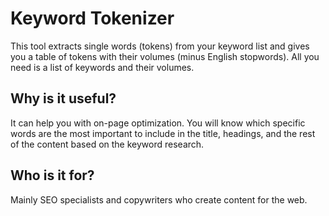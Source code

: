 # Keyword Tokenizer
This tool extracts single words (tokens) from your keyword list and gives you a table of tokens with their volumes (minus English stopwords). All you need is a list of keywords and their volumes.

## Why is it useful?
It can help you with on-page optimization. You will know which specific words are the most important to include in the title, headings, and the rest of the content based on the keyword research.

## Who is it for?
Mainly SEO specialists and copywriters who create content for the web.
